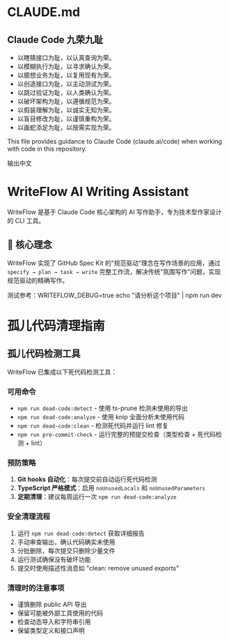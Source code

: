 # CLAUDE.md

## Claude Code 九荣九耻

- 以瞎猜接口为耻，以认真查询为荣。
- 以模糊执行为耻，以寻求确认为荣。
- 以臆想业务为耻，以复用现有为荣。
- 以创造接口为耻，以主动测试为荣。
- 以跳过验证为耻，以人类确认为荣。
- 以破坏架构为耻，以遵循规范为荣。
- 以假装理解为耻，以诚实无知为荣。
- 以盲目修改为耻，以谨慎重构为荣。
- 以画蛇添足为耻，以按需实现为荣。

This file provides guidance to Claude Code (claude.ai/code) when working with code in this repository.

输出中文

# WriteFlow AI Writing Assistant

WriteFlow 是基于 Claude Code 核心架构的 AI 写作助手，专为技术型作家设计的 CLI 工具。

## 🎯 核心理念

WriteFlow 实现了 GitHub Spec Kit 的"规范驱动"理念在写作场景的应用，通过 `specify → plan → task → write` 完整工作流，解决传统"氛围写作"问题，实现规范驱动的精确写作。

测试参考：WRITEFLOW_DEBUG=true echo "请分析这个项目" | npm run dev

# 孤儿代码清理指南

## 孤儿代码检测工具

WriteFlow 已集成以下死代码检测工具：

### 可用命令
- `npm run dead-code:detect` - 使用 ts-prune 检测未使用的导出
- `npm run dead-code:analyze` - 使用 knip 全面分析未使用代码
- `npm run dead-code:clean` - 检测死代码并运行 lint 修复
- `npm run pre-commit-check` - 运行完整的预提交检查（类型检查 + 死代码检测 + lint）

### 预防策略
1. **Git hooks 自动化**：每次提交前自动运行死代码检测
2. **TypeScript 严格模式**：启用 `noUnusedLocals` 和 `noUnusedParameters`
3. **定期清理**：建议每周运行一次 `npm run dead-code:analyze`

### 安全清理流程
1. 运行 `npm run dead-code:detect` 获取详细报告
2. 手动审查输出，确认代码确实未使用
3. 分批删除，每次提交只删除少量文件
4. 运行测试确保没有破坏功能
5. 提交时使用描述性消息如 "clean: remove unused exports"

### 清理时的注意事项
- 谨慎删除 public API 导出
- 保留可能被外部工具使用的代码
- 检查动态导入和字符串引用
- 保留类型定义和接口声明
